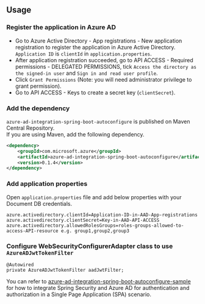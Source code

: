 ## Usage

### Register the application in Azure AD
* Go to Azure Active Directory - App registrations - New application registration to register the application in Azure Active Directory.  `Application ID` is `clientId` in `application.properties`.   
* After application registration succeeded, go to API ACCESS - Required permissions - DELEGATED PERMISSIONS, tick `Access the directory as the signed-in user` and `Sign in and read user profile`.
* Click `Grant Permissions` (Note: you will need administrator privilege to grant permission).
* Go to API ACCESS - Keys to create a secret key (`clientSecret`).

### Add the dependency

`azure-ad-integration-spring-boot-autoconfigure` is published on Maven Central Repository.  
If you are using Maven, add the following dependency.  

```xml
<dependency>
    <groupId>com.microsoft.azure</groupId>
    <artifactId>azure-ad-integration-spring-boot-autoconfigure</artifactId>
    <version>0.1.4</version>
</dependency>
```

### Add application properties

Open `application.properties` file and add below properties with your Document DB credentials.

```
azure.activedirectory.clientId=Application-ID-in-AAD-App-registrations
azure.activedirectory.clientSecret=Key-in-AAD-API-ACCESS
azure.activedirectory.allowedRolesGroups=roles-groups-allowed-to-access-API-resource e.g. group1,group2,group3
```

### Configure WebSecurityConfigurerAdapter class to use `AzureADJwtTokenFilter`

```
@Autowired
private AzureADJwtTokenFilter aadJwtFilter;
```

You can refer to [azure-ad-integration-spring-boot-autoconfigure-sample]() for how to integrate Spring Security and Azure AD for authentication and authorization in a Single Page Application (SPA) scenario.
